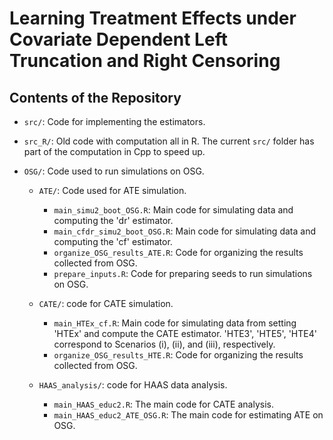 # Learning Treatment Effects under Covariate Dependent Left Truncation and Right Censoring

## Contents of the Repository

- `src/`: Code for implementing the estimators.

- `src_R/`: Old code with computation all in R. The current `src/` folder has part of the computation in Cpp to speed up.

- `OSG/`: Code used to run simulations on OSG.
  - `ATE/`: Code used for ATE simulation.
    - `main_simu2_boot_OSG.R`: Main code for simulating data and computing the 'dr' estimator.
    - `main_cfdr_simu2_boot_OSG.R`: Main code for simulating data and computing the 'cf' estimator.
    - `organize_OSG_results_ATE.R`: Code for organizing the results collected from OSG.
    - `prepare_inputs.R`: Code for preparing seeds to run simulations on OSG.
    
  - `CATE/`: code for CATE simulation.
    - `main_HTEx_cf.R`: Main code for simulating data from setting 'HTEx' and compute the CATE estimator. 
    'HTE3', 'HTE5', 'HTE4' correspond to Scenarios (i), (ii), and (iii), respectively.
    - `organize_OSG_results_HTE.R`: Code for organizing the results collected from OSG.
    
  - `HAAS_analysis/`: code for HAAS data analysis.
    - `main_HAAS_educ2.R`: The main code for CATE analysis.
    - `main_HAAS_educ2_ATE_OSG.R`: The main code for estimating ATE on OSG.
    
    
